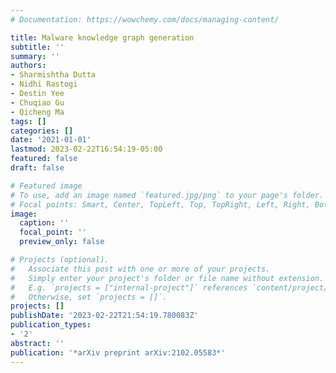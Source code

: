 ```yaml
---
# Documentation: https://wowchemy.com/docs/managing-content/

title: Malware knowledge graph generation
subtitle: ''
summary: ''
authors:
- Sharmishtha Dutta
- Nidhi Rastogi
- Destin Yee
- Chuqiao Gu
- Qicheng Ma
tags: []
categories: []
date: '2021-01-01'
lastmod: 2023-02-22T16:54:19-05:00
featured: false
draft: false

# Featured image
# To use, add an image named `featured.jpg/png` to your page's folder.
# Focal points: Smart, Center, TopLeft, Top, TopRight, Left, Right, BottomLeft, Bottom, BottomRight.
image:
  caption: ''
  focal_point: ''
  preview_only: false

# Projects (optional).
#   Associate this post with one or more of your projects.
#   Simply enter your project's folder or file name without extension.
#   E.g. `projects = ["internal-project"]` references `content/project/deep-learning/index.md`.
#   Otherwise, set `projects = []`.
projects: []
publishDate: '2023-02-22T21:54:19.780083Z'
publication_types:
- '2'
abstract: ''
publication: '*arXiv preprint arXiv:2102.05583*'
---
```

